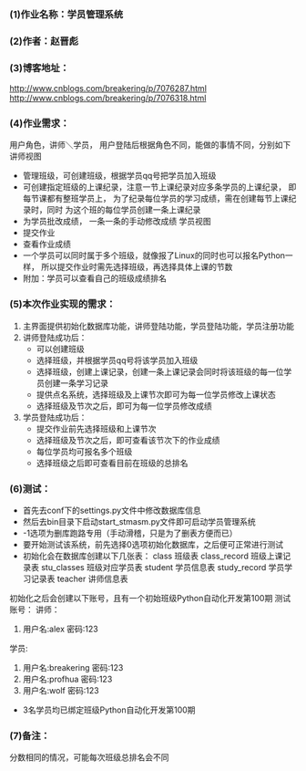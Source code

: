 ### (1)作业名称：学员管理系统

### (2)作者：赵晋彪

### (3)博客地址：
   <http://www.cnblogs.com/breakering/p/7076287.html>
   <http://www.cnblogs.com/breakering/p/7076318.html>

### (4)作业需求：

用户角色，讲师＼学员， 用户登陆后根据角色不同，能做的事情不同，分别如下
讲师视图
* 管理班级，可创建班级，根据学员qq号把学员加入班级
* 可创建指定班级的上课纪录，注意一节上课纪录对应多条学员的上课纪录， 即每节课都有整班学员上， 为了纪录每位学员的学习成绩，需在创建每节上课纪录时，同时 为这个班的每位学员创建一条上课纪录
* 为学员批改成绩， 一条一条的手动修改成绩
学员视图
* 提交作业
* 查看作业成绩
* 一个学员可以同时属于多个班级，就像报了Linux的同时也可以报名Python一样， 所以提交作业时需先选择班级，再选择具体上课的节数
* 附加：学员可以查看自己的班级成绩排名




### (5)本次作业实现的需求：

1. 主界面提供初始化数据库功能，讲师登陆功能，学员登陆功能，学员注册功能
2. 讲师登陆成功后：
    * 可以创建班级
    * 选择班级，并根据学员qq号将该学员加入班级
    * 选择班级，创建上课记录，创建一条上课记录会同时将该班级的每一位学员创建一条学习记录
    * 提供点名系统，选择班级及上课节次即可为每一位学员修改上课状态
    * 选择班级及节次之后，即可为每一位学员修改成绩
3. 学员登陆成功后：
    * 提交作业前先选择班级和上课节次
    * 选择班级及节次之后，即可查看该节次下的作业成绩
    * 每位学员均可报名多个班级
    * 选择班级之后即可查看目前在班级的总排名

### (6)测试：

* 首先去conf下的settings.py文件中修改数据库信息
* 然后去bin目录下启动start_stmasm.py文件即可启动学员管理系统
* -1选项为删库跑路专用（手动滑稽，只是为了删表方便而已）
* 要开始测试该系统，前先选择0选项初始化数据库，之后便可正常进行测试
* 初始化会在数据库创建以下几张表：
  class  班级表
  class_record  班级上课记录表
  stu_classes  班级对应学员表
  student  学员信息表
  study_record  学员学习记录表
  teacher  讲师信息表

初始化之后会创建以下账号，且有一个初始班级Python自动化开发第100期
测试账号：
讲师：
1. 用户名:alex 密码:123

学员:
1. 用户名:breakering 密码:123
2. 用户名:profhua 密码:123
3. 用户名:wolf 密码:123
* 3名学员均已绑定班级Python自动化开发第100期



### (7)备注：
分数相同的情况，可能每次班级总排名会不同